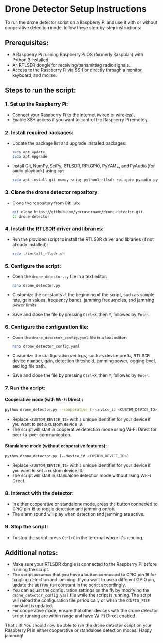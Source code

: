 # Drone Detector Setup Instructions

To run the drone detector script on a Raspberry Pi and use it with or without cooperative detection mode, follow these step-by-step instructions:

## Prerequisites:

- A Raspberry Pi running Raspberry Pi OS (formerly Raspbian) with Python 3 installed.
- An RTLSDR dongle for receiving/transmitting radio signals.
- Access to the Raspberry Pi via SSH or directly through a monitor, keyboard, and mouse.

## Steps to run the script:

### 1. Set up the Raspberry Pi:
- Connect your Raspberry Pi to the internet (wired or wireless).
- Enable SSH access if you want to control the Raspberry Pi remotely.

### 2. Install required packages:
- Update the package list and upgrade installed packages:
  ```sh
  sudo apt update
  sudo apt upgrade
  ```

- Install Git, NumPy, SciPy, RTLSDR, RPi.GPIO, PyYAML, and PyAudio (for audio playback) using `apt`:
  ```sh
  sudo apt install git numpy scipy python3-rtlsdr rpi.gpio pyaudio python3-pyaudio
  ```

### 3. Clone the drone detector repository:
- Clone the repository from GitHub:
  ```sh
  git clone https://github.com/yourusername/drone-detector.git
  cd drone-detector
  ```

### 4. Install the RTLSDR driver and libraries:
- Run the provided script to install the RTLSDR driver and libraries (if not already installed):
  ```sh
  sudo ./install_rtlsdr.sh
  ```

### 5. Configure the script:
- Open the `drone_detector.py` file in a text editor:
  ```sh
  nano drone_detector.py
  ```

- Customize the constants at the beginning of the script, such as sample rate, gain values, frequency bands, jamming frequencies, and jamming power limits.
- Save and close the file by pressing `Ctrl+X`, then `Y`, followed by `Enter`.

### 6. Configure the configuration file:
- Open the `drone_detector_config.yaml` file in a text editor:
  ```sh
  nano drone_detector_config.yaml
  ```

- Customize the configuration settings, such as device prefix, RTLSDR device number, gain, detection threshold, jamming power, logging level, and log file path.
- Save and close the file by pressing `Ctrl+X`, then `Y`, followed by `Enter`.

### 7. Run the script:

#### Cooperative mode (with Wi-Fi Direct):
  ```sh
  python drone_detector.py --cooperative [--device_id <CUSTOM_DEVICE_ID>]
  ```
  - Replace `<CUSTOM_DEVICE_ID>` with a unique identifier for your device if you want to set a custom device ID.
  - The script will start in cooperative detection mode using Wi-Fi Direct for peer-to-peer communication.

#### Standalone mode (without cooperative features):
  ```sh
  python drone_detector.py [--device_id <CUSTOM_DEVICE_ID>]
  ```
  - Replace `<CUSTOM_DEVICE_ID>` with a unique identifier for your device if you want to set a custom device ID.
  - The script will start in standalone detection mode without using Wi-Fi Direct.

### 8. Interact with the detector:
- In either cooperative or standalone mode, press the button connected to GPIO pin 18 to toggle detection and jamming on/off.
- The alarm sound will play when detection and jamming are active.

### 9. Stop the script:
- To stop the script, press `Ctrl+C` in the terminal where it's running.

## Additional notes:

- Make sure your RTLSDR dongle is connected to the Raspberry Pi before running the script.
- The script assumes that you have a button connected to GPIO pin 18 for toggling detection and jamming. If you want to use a different GPIO pin, update the `BUTTON_PIN` constant in the script accordingly.
- You can adjust the configuration settings on the fly by modifying the `drone_detector_config.yaml` file while the script is running. The script will reload the configuration file periodically or when the `CONFIG_FILE` constant is updated.
- For cooperative mode, ensure that other devices with the drone detector script running are within range and have Wi-Fi Direct enabled.

That's it! You should now be able to run the drone detector script on your Raspberry Pi in either cooperative or standalone detection modes. Happy jamming!
